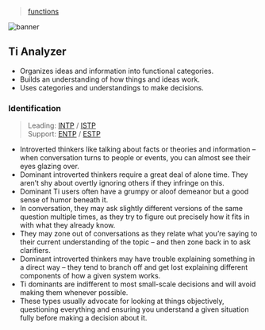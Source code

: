> [functions](../)

![banner](/mbti/photos/banner.png)

## Ti Analyzer

* Organizes ideas and information into functional categories.
* Builds an understanding of how things and ideas work.
* Uses categories and understandings to make decisions.

### Identification

> Leading: [INTP](/mbti/types/intp) / [ISTP](/mbti/types/istp)  
> Support: [ENTP](/mbti/types/entp) / [ESTP](/mbti/types/estp)

* Introverted thinkers like talking about facts or theories and information – when conversation turns to people or events, you can almost see their eyes glazing over.
* Dominant introverted thinkers require a great deal of alone time. They aren’t shy about overtly ignoring others if they infringe on this.
* Dominant Ti users often have a grumpy or aloof demeanor but a good sense of humor beneath it.
* In conversation, they may ask slightly different versions of the same question multiple times, as they try to figure out precisely how it fits in with what they already know.
* They may zone out of conversations as they relate what you’re saying to their current understanding of the topic – and then zone back in to ask clarifiers.
* Dominant introverted thinkers may have trouble explaining something in a direct way – they tend to branch off and get lost explaining different components of how a given system works.
* Ti dominants are indifferent to most small-scale decisions and will avoid making them whenever possible.
* These types usually advocate for looking at things objectively, questioning everything and ensuring you understand a given situation fully before making a decision about it.

